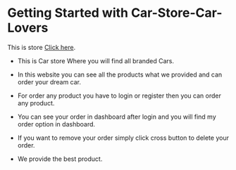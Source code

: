 # Getting Started with Car-Store-Car-Lovers

This is store [Click here](https://cars-lover.web.app).

-   This is Car store Where you will find all branded Cars.

-   In this website you can see all the products what we provided and can order your dream car.

-   For order any product you have to login or register then you can order any product.

-   You can see your order in dashboard after login and you will find my order option in dashboard.

-   If you want to remove your order simply click cross button to delete your order.

-   We provide the best product.
